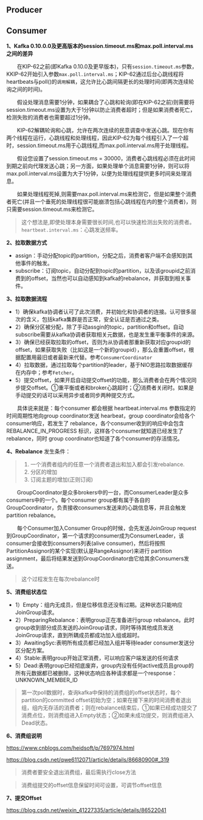 ## Producer


## Consumer
**1、Kafka 0.10.0.0及更高版本的session.timeout.ms和max.poll.interval.ms之间的差异**

&emsp;&emsp;在KIP-62之前(即Kafka 0.10.0及更早版本)，只有`session.timeout.ms`参数，KKIP-62开始引入参数`max.poll.interval.ms`；KIP-62通过后台心跳线程将heartbeats与poll()的`调用解耦`，这允许比心跳间隔更长的处理时间(即两次连续轮询之间的时间)。

&emsp;&emsp;假设处理消息需要1分钟，如果耦合了心跳和轮询(即在KIP-62之前)则需要将session.timeout.ms设置为大于1分钟以防止消费者超时；但是如果消费者死亡，检测失败的消费者也需要超过1分钟。

&emsp;&emsp;KIP-62解耦轮询和心跳，允许在两次连续的民意调查中发送心跳。现在你有两个线程在运行，心跳线程和处理线程，因此KIP-62为每个线程引入了一个超时，session.timeout.ms用于心跳线程,而max.poll.interval.ms用于处理线程。

&emsp;&emsp;假设您设置了session.timeout.ms = 30000，消费者心跳线程必须在此时间到期之前向代理发送心跳；另一方面，如果处理单个消息需要1分钟，则可以将max.poll.interval.ms设置为大于1分钟，以便为处理线程提供更多时间来处理消息。

&emsp;&emsp;如果处理线程死掉,则需要max.poll.interval.ms来检测它，但是如果整个消费者死亡(并且一个垂死的处理线程很可能崩溃包括心跳线程在内的整个消费者)，则只需要session.timeout.ms来检测它。

> 这个想法是,即使处理本身需要很长时间,也可以快速检测出失败的消费者。
> `heartbeat.interval.ms`：心跳发送频率。

**2、拉取数据方式**
- assign：手动分配topic的partition，分配之后，消费者客户端不会感知到其他事件的触发。
- subscribe：订阅topic，自动分配到topic的partition，以及该groupid之前消费到的offset，当然也可以自动感知到kafka的rebalance，并获取到相关事件。

**3、拉取数据流程**
- 1）确保kafka协调者认可了此次消费，并初始化和协调者的连接。认可很多层次的含义，包括kafka集群是否正常，安全认证是否通过之类。
- 2）确保分区被分配，除了手动assgin的topic，partition和offset，自动subscribe需要从kafka协调者获取相关元数据，也是发生重平衡事件的来源。
- 3）确保已经获取拉取的offset，否则为从协调者那重新获取对应groupid的offset，如果获取失败（比如这是一个新的groupid），那么会重置offset，根据配置用最旧或者最新来代替。参考`ConsumerCoordinator`
- 4）拉取数据，通过拉取每个partition的leader，基于NIO思路拉取数据缓存在内存中；参考`Fetcher`。
- 5）提交offset，如果开启自动提交offset的功能，那么消费者会在两个情况同步提交offset。①重平衡或者和broker心跳超时；②消费者关闭时。如果是手动提交的话可以采用异步或者同步两种提交方式。

&emsp;&emsp;具体说来就是：每个consumer 都会根据 heartbeat.interval.ms 参数指定的时间周期性地向group coordinator发送 hearbeat，group coordinator会给各个consumer响应，若发生了 rebalance，各个consumer收到的响应中会包含 REBALANCE_IN_PROGRESS 标识，这样各个consumer就知道已经发生了rebalance，同时 group coordinator也知道了各个consumer的存活情况。

**4、Rebalance**
发生条件：
> 1) 一个消费者组内的任意一个消费者退出和加入都会引发rebalance.
> 2) 分区的增加
> 3) 订阅主题的增加(正则订阅)

&emsp;&emsp;GroupCoordinator是众多brokers中的一台，而ConsumerLeader是众多consumers中的一个。每个consumer group都有属于各自的GroupCoordinator，负责接收consumers发送来的心跳信息等，并且会触发partition rebalance。

&emsp;&emsp;每个Consumer加入Consumer Group的时候，会先发送JoinGroup request到GroupCoordinator，第一个请求的consumer成为ConsumerLeader，该consumer会接收到consumers列表(alive consumer)，然后将按照PartitionAssignor的某个实现(默认是RangeAssignor)来进行 partition assignment，最后将结果发送到GroupCoordinator由它给其余Consumers发送。
> 这个过程发生在每次rebalance时

**5、消费组状态位**
- 1）Empty：组内无成员，但是位移信息还没有过期。这种状态只能响应JoinGroup请求。
- 2）PreparingRebalance：表明group正在准备进行group rebalance。此时group收到部分成员发送的JoinGroup请求，同时等待其他成员发送JoinGroup请求，直到所耦成员都成功加入组或超时。
- 3）AwaitingSyc:表明所有成员都已经加入组并等待leader consumer发送分区分配方案。
- 4）Stable:表明group开始正常消费，可以响应客户端发送的任何请求
- 5）Dead:表明group已经彻底废弃，group内没有任何active成员且group的所有元数据都已被删除，这种状态响应各种请求都是一个response： UNKNOWN_MEMBER_ID
> 第一次poll数据时，查询kafka中保持的消费组的offset状态时，每个partition的committed offset初始为空；如果在接下来的时间消费者退出组，组内无存活的消费者；则在rebalance结束后，①如果已经成功提交了消费点位，则消费组进入Empty状态；②如果未成功提交，则消费组进入Dead状态。

**6、消费组说明**

https://www.cnblogs.com/heidsoft/p/7697974.html

https://blog.csdn.net/qwe6112071/article/details/86680900#_319

> 消费者要安全退出消费组，最后需执行close方法

> 消费组提交的offset信息保留时间可设置，可调节offset信息

**7、提交Offset**

https://blog.csdn.net/weixin_41227335/article/details/86522041
